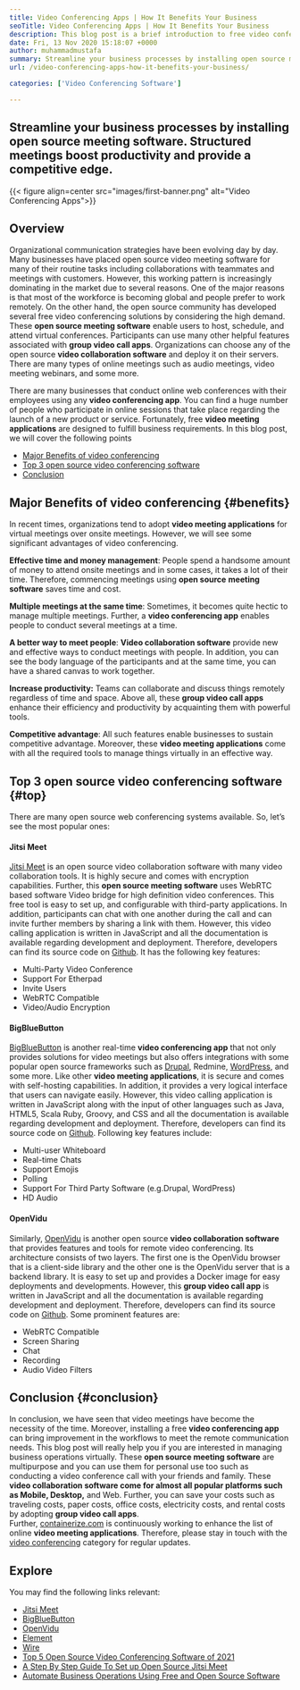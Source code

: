 ```yaml
---
title: Video Conferencing Apps | How It Benefits Your Business
seoTitle: Video Conferencing Apps | How It Benefits Your Business
description: This blog post is a brief introduction to free video conferencing apps. These free collaboration software provide a wide range of features for group meetings.
date: Fri, 13 Nov 2020 15:18:07 +0000
author: muhammadmustafa
summary: Streamline your business processes by installing open source meeting software. Structured meetings boost productivity and provide a competitive edge.
url: /video-conferencing-apps-how-it-benefits-your-business/

categories: ['Video Conferencing Software']

---
```

## Streamline your business processes by installing open source meeting software. Structured meetings boost productivity and provide a competitive edge.

{{< figure align=center src="images/first-banner.png" alt="Video Conferencing Apps">}}  

## Overview

Organizational communication strategies have been evolving day by day. Many businesses have placed open source video meeting software for many of their routine tasks including collaborations with teammates and meetings with customers. However, this working pattern is increasingly dominating in the market due to several reasons. One of the major reasons is that most of the workforce is becoming global and people prefer to work remotely. On the other hand, the open source community has developed several free video conferencing solutions by considering the high demand. These **open source meeting software** enable users to host, schedule, and attend virtual conferences. Participants can use many other helpful features associated with **group video call apps**. Organizations can choose any of the open source **video collaboration software** and deploy it on their servers. There are many types of online meetings such as audio meetings, video meeting webinars, and some more. 

There are many businesses that conduct online web conferences with their employees using any **video conferencing app**. You can find a huge number of people who participate in online sessions that take place regarding the launch of a new product or service. Fortunately, free **video meeting applications** are designed to fulfill business requirements. In this blog post, we will cover the following points

  * [][1][Major Benefits of video conferencing][2]
  * [Top 3 open source video conferencing software][3]
  * [Conclusion][4] 



## Major Benefits of video conferencing {#benefits}

In recent times, organizations tend to adopt **video meeting applications** for virtual meetings over onsite meetings. However, we will see some significant advantages of video conferencing.

**Effective time and money management**: People spend a handsome amount of money to attend onsite meetings and in some cases, it takes a lot of their time. Therefore, commencing meetings using **open source** **meeting software** saves time and cost. 

**Multiple meetings at the same time**: Sometimes, it becomes quite hectic to manage multiple meetings. Further, a **video conferencing app** enables people to conduct several meetings at a time. 

**A better way to meet people**: **Video collaboration software** provide new and effective ways to conduct meetings with people. In addition, you can see the body language of the participants and at the same time, you can have a shared canvas to work together.

**Increase productivity:** Teams can collaborate and discuss things remotely regardless of time and space. Above all, these **group video call apps** enhance their efficiency and productivity by acquainting them with powerful tools.

**Competitive advantage**: All such features enable businesses to sustain competitive advantage. Moreover, these **video meeting applications** come with all the required tools to manage things virtually in an effective way.



## Top 3 open source video conferencing software {#top}

There are many open source web conferencing systems available. So, let’s see the most popular ones:

#### Jitsi Meet 

[Jitsi Meet][5] is an open source video collaboration software with many video collaboration tools. It is highly secure and comes with encryption capabilities. Further, this **open source meeting software** uses WebRTC based software Video bridge for high definition video conferences. This free tool is easy to set up, and configurable with third-party applications. In addition, participants can chat with one another during the call and can invite further members by sharing a link with them. However, this video calling application is written in JavaScript and all the documentation is available regarding development and deployment. Therefore, developers can find its source code on [Github][6]. It has the following key features:

  * Multi-Party Video Conference
  * Support For Etherpad
  * Invite Users
  * WebRTC Compatible
  * Video/Audio Encryption

#### BigBlueButton

[BigBlueButton][7] is another real-time **video conferencing app** that not only provides solutions for video meetings but also offers integrations with some popular open source frameworks such as [Drupal][8], Redmine, [WordPress][9], and some more. Like other **video meeting applications**, it is secure and comes with self-hosting capabilities. In addition, it provides a very logical interface that users can navigate easily. However, this video calling application is written in JavaScript along with the input of other languages such as Java, HTML5, Scala Ruby, Groovy, and CSS and all the documentation is available regarding development and deployment. Therefore, developers can find its source code on [Github][10]. Following key features include: 

  * Multi-user Whiteboard
  * Real-time Chats
  * Support Emojis
  * Polling
  * Support For Third Party Software (e.g.Drupal, WordPress)
  * HD Audio

#### OpenVidu

Similarly, [OpenVidu][11] is another open source **video collaboration software** that provides features and tools for remote video conferencing. Its architecture consists of two layers. The first one is the OpenVidu browser that is a client-side library and the other one is the OpenVidu server that is a backend library. It is easy to set up and provides a Docker image for easy deployments and developments. However, this **group video call app** is written in JavaScript and all the documentation is available regarding development and deployment. Therefore, developers can find its source code on [Github][12]. Some prominent features are: 

  * WebRTC Compatible 
  * Screen Sharing 
  * Chat
  * Recording 
  * Audio Video Filters

## Conclusion {#conclusion}

In conclusion, we have seen that video meetings have become the necessity of the time. Moreover, installing a free **video conferencing app** can bring improvement in the workflows to meet the remote communication needs. This blog post will really help you if you are interested in managing business operations virtually. These **open source meeting software** are multipurpose and you can use them for personal use too such as conducting a video conference call with your friends and family. These **video collaboration software come for almost all popular platforms such as Mobile, Desktop,** and Web. Further, you can save your costs such as traveling costs, paper costs, office costs, electricity costs, and rental costs by adopting **group video call apps**.  
Further, [containerize.com][13] is continuously working to enhance the list of online **video meeting applications**. Therefore, please stay in touch with the [video conferencing][14] category for regular updates.

## Explore

You may find the following links relevant:

  * [Jitsi Meet][5]
  * [BigBlueButton][7]
  * [OpenVidu][11]
  * [Element][15]
  * [Wire][16]
  * [Top 5 Open Source Video Conferencing Software of 2021][17]
  * [A Step By Step Guide To Set up Open Source Jitsi Meet][18]
  * [Automate Business Operations Using Free and Open Source Software][19]

 [1]: #why
 [2]: #benefits
 [3]: #top
 [4]: #conclusion
 [5]: https://products.containerize.com/video-conferencing/jitsi
 [6]: https://github.com/jitsi/jitsi-meet
 [7]: https://products.containerize.com/video-conferencing/bigbluebutton
 [8]: https://products.containerize.com/content-management/drupal/
 [9]: https://products.containerize.com/blogging/wordpress/
 [10]: https://github.com/bigbluebutton/bigbluebutton
 [11]: https://products.containerize.com/video-conferencing/openvidu
 [12]: https://github.com/OpenVidu/openvidu
 [13]: https://www.containerize.com/
 [14]: https://products.containerize.com/video-conferencing/
 [15]: https://products.containerize.com/video-conferencing/element
 [16]: https://products.containerize.com/video-conferencing/wire
 [17]: https://blog.containerize.com/video-conferencing-software/top-5-open-source-video-conferencing-software-of-2021/

 [18]: https://blog.containerize.com/video-conferencing-software/how-to-set-up-open-source-jitsi-meet/

 [19]: https://blog.containerize.com/blogging/automate-business-operations-using-open-source-software/
